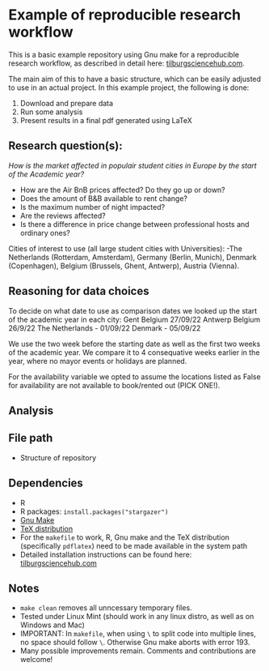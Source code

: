 # Example of reproducible research workflow 

This is a basic example repository using Gnu make for a reproducible research workflow, as described in detail here: [tilburgsciencehub.com](http://tilburgsciencehub.com/). 

The main aim of this to have a basic structure, which can be easily adjusted to use in an actual project.  In this example project, the following is done: 
1. Download and prepare data
2. Run some analysis
3. Present results in a final pdf generated using LaTeX

## Research question(s):

*How is the market affected in populair student cities in Europe by the start of the Academic year?*
- How are the Air BnB prices affected? Do they go up or down?
- Does the amount of B&B available to rent change?
- Is the maximum number of night impacted?
- Are the reviews affected?
- Is there a difference in price change between professional hosts and ordinary ones?

Cities of interest to use (all large student cities with Universities):
-The Netherlands (Rotterdam, Amsterdam), Germany (Berlin, Munich), Denmark (Copenhagen), Belgium (Brussels, Ghent, Antwerp), Austria (Vienna). 

## Reasoning for data choices 
To decide on what date to use as comparison dates we looked up the start of the academic year in each city:
Gent Belgium 27/09/22
Antwerp Belgium 26/9/22
The Netherlands - 01/09/22
Denmark - 05/09/22

We use the two week before the starting date as well as the first two weeks of the academic year.
We compare it to 4 consequative weeks earlier in the year, where no mayor events or holidays are planned. 

For the availability variable we opted to assume the locations listed as False for availability are not available to book/rented out (PICK ONE!). 

## Analysis 

## File path
- Structure of repository 

## Dependencies
- R 
- R packages: `install.packages("stargazer")`
- [Gnu Make](https://tilburgsciencehub.com/get/make) 
- [TeX distribution](https://tilburgsciencehub.com/get/latex/?utm_campaign=referral-short)
- For the `makefile` to work, R, Gnu make and the TeX distribution (specifically `pdflatex`) need to be made available in the system path 
- Detailed installation instructions can be found here: [tilburgsciencehub.com](http://tilburgsciencehub.com/)


## Notes
- `make clean` removes all unncessary temporary files. 
- Tested under Linux Mint (should work in any linux distro, as well as on Windows and Mac) 
- IMPORTANT: In `makefile`, when using `\` to split code into multiple lines, no space should follow `\`. Otherwise Gnu make aborts with error 193. 
- Many possible improvements remain. Comments and contributions are welcome!
